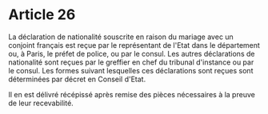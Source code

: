 # Article 26

<p>La  déclaration de nationalité souscrite en raison du mariage avec un  conjoint français est reçue par le représentant de l'Etat dans le  département ou, à Paris, le préfet de police, ou par le consul. Les autres déclarations de nationalité sont reçues par le greffier en chef du tribunal d'instance ou par le consul. Les formes suivant lesquelles ces déclarations sont reçues sont déterminées par décret en Conseil d'Etat.</p><p>Il en est délivré récépissé après remise des pièces nécessaires à la preuve de leur recevabilité.</p>